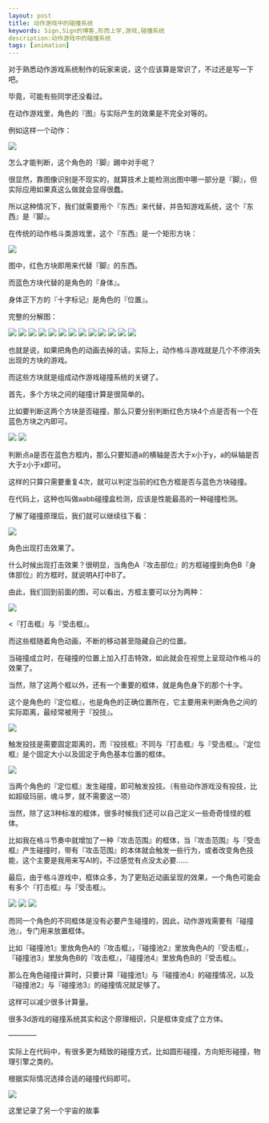 ```yaml
---
layout: post
title: 动作游戏中的碰撞系统
keywords: Sign,Sign的博客,形而上学,游戏,碰撞系统
description:动作游戏中的碰撞系统
tags: [animation]
---
```

对于熟悉动作游戏系统制作的玩家来说，这个应该算是常识了，不过还是写一下吧。

毕竟，可能有些同学还没看过。

在动作游戏里，角色的『图』与实际产生的效果是不完全对等的。

例如这样一个动作：

<img src="http://upload-images.jianshu.io/upload_images/3575020-78639ac9c8bb1e85.gif?imageMogr2/auto-orient/strip">

怎么才能判断，这个角色的『脚』踢中对手呢？

很显然，靠图像识别是不现实的，就算技术上能检测出图中哪一部分是『脚』，但实际应用如果真这么做就会显得很蠢。

所以这种情况下，我们就需要用个『东西』来代替，并告知游戏系统，这个『东西』是『脚』。

在传统的动作格斗类游戏里，这个『东西』是一个矩形方块：



<img src="http://upload-images.jianshu.io/upload_images/3575020-2a4f315950d73203.png?imageMogr2/auto-orient/strip%7CimageView2/2/w/1240">

图中，红色方块即用来代替『脚』的东西。

而蓝色方块代替的是角色的『身体』。

身体正下方的『十字标记』是角色的『位置』。

完整的分解图：

<img src="http://upload-images.jianshu.io/upload_images/3575020-bb6c2ad3ef63f1ce.png?imageMogr2/auto-orient/strip%7CimageView2/2/w/1240">


<img src="http://upload-images.jianshu.io/upload_images/3575020-595abaf66b9a40ba.png?imageMogr2/auto-orient/strip%7CimageView2/2/w/1240">


<img src="http://upload-images.jianshu.io/upload_images/3575020-a1cd157aef3cbfe5.png?imageMogr2/auto-orient/strip%7CimageView2/2/w/1240">


<img src="http://upload-images.jianshu.io/upload_images/3575020-2df6de88bd4c0d0a.png?imageMogr2/auto-orient/strip%7CimageView2/2/w/1240">


<img src="http://upload-images.jianshu.io/upload_images/3575020-2a4f315950d73203.png?imageMogr2/auto-orient/strip%7CimageView2/2/w/1240">


<img src="http://upload-images.jianshu.io/upload_images/3575020-5279295b626b2cc9.png?imageMogr2/auto-orient/strip%7CimageView2/2/w/1240">


<img src="http://upload-images.jianshu.io/upload_images/3575020-e41b1aefae0f5c0a.png?imageMogr2/auto-orient/strip%7CimageView2/2/w/1240">


<img src="http://upload-images.jianshu.io/upload_images/3575020-1f9c3e489b49839c.png?imageMogr2/auto-orient/strip%7CimageView2/2/w/1240">


<img src="http://upload-images.jianshu.io/upload_images/3575020-56c41e0cc498dba0.png?imageMogr2/auto-orient/strip%7CimageView2/2/w/1240">


<img src="http://upload-images.jianshu.io/upload_images/3575020-0d9569008d0bccdc.png?imageMogr2/auto-orient/strip%7CimageView2/2/w/1240">


<img src="http://upload-images.jianshu.io/upload_images/3575020-5ffb99e81a334004.png?imageMogr2/auto-orient/strip%7CimageView2/2/w/1240">


<img src="http://upload-images.jianshu.io/upload_images/3575020-299e2f4ea76b01ac.png?imageMogr2/auto-orient/strip%7CimageView2/2/w/1240">


<img src="http://upload-images.jianshu.io/upload_images/3575020-83db40066eaa3139.gif?imageMogr2/auto-orient/strip">

也就是说，如果把角色的动画去掉的话，实际上，动作格斗游戏就是几个不停消失出现的方块的游戏。

而这些方块就是组成动作游戏碰撞系统的关键了。

首先，多个方块之间的碰撞计算是很简单的。

比如要判断这两个方块是否碰撞，那么只要分别判断红色方块4个点是否有一个在蓝色方块之内即可。

<img src="http://upload-images.jianshu.io/upload_images/3575020-a0a9cf5a0f03398e.png?imageMogr2/auto-orient/strip%7CimageView2/2/w/1240">


<img src="http://upload-images.jianshu.io/upload_images/3575020-39a118fe7355e291.png?imageMogr2/auto-orient/strip%7CimageView2/2/w/1240">

判断点a是否在蓝色方框内，那么只要知道a的横轴是否大于x小于y，a的纵轴是否大于z小于x即可。

这样的只算只需要重复4次，就可以判定当前的红色方框是否与蓝色方块碰撞。

在代码上，这种也叫做aabb碰撞盒检测，应该是性能最高的一种碰撞检测。

了解了碰撞原理后，我们就可以继续往下看：

<img src="http://upload-images.jianshu.io/upload_images/3575020-2f9cf393e293e46f.png?imageMogr2/auto-orient/strip%7CimageView2/2/w/1240">

角色出现打击效果了。

什么时候出现打击效果？很明显，当角色A『攻击部位』的方框碰撞到角色B『身体部位』的方框时，就说明A打中B了。

由此，我们回到前面的图，可以看出，方框主要可以分为两种：



<img src="http://upload-images.jianshu.io/upload_images/3575020-2a4f315950d73203.png?imageMogr2/auto-orient/strip%7CimageView2/2/w/1240">

<『打击框』与『受击框』。

而这些框随着角色动画，不断的移动甚至隐藏自己的位置。

当碰撞成立时，在碰撞的位置上加入打击特效，如此就会在视觉上呈现动作格斗的效果了。

当然，除了这两个框以外，还有一个重要的框体，就是角色身下的那个十字。

这个是角色的『定位框』，也是角色的正确位置所在，它主要用来判断角色之间的实际距离，最经常被用于『投技』。

<img src="http://upload-images.jianshu.io/upload_images/3575020-888ce90173c00d25.png?imageMogr2/auto-orient/strip%7CimageView2/2/w/1240">

触发投技是需要固定距离的，而『投技框』不同与『打击框』与『受击框』。『定位框』是个固定大小以及固定于角色基本位置的框体。

<img src="http://upload-images.jianshu.io/upload_images/3575020-1df6e80f045a49fd.png?imageMogr2/auto-orient/strip%7CimageView2/2/w/1240">

当两个角色的『定位框』发生碰撞，即可触发投技。（有些动作游戏没有投技，比如超级玛丽，魂斗罗，就不需要这一项）

当然，除了这3种标准的框体，很多时候我们还可以自己定义一些奇奇怪怪的框体。

比如我在格斗节奏中就增加了一种『攻击范围』的框体，当『攻击范围』与『受击框』产生碰撞时，带有『攻击范围』的本体就会触发一些行为，或者改变角色技能，这个主要是我用来写AI的，不过感觉有点没太必要……

最后，由于格斗游戏中，框体众多，为了更贴近动画呈现的效果，一个角色可能会有多个『打击框』与『受击框』。

<img src="http://upload-images.jianshu.io/upload_images/3575020-563bca4ff55a0f3e.png?imageMogr2/auto-orient/strip%7CimageView2/2/w/1240">


<img src="http://upload-images.jianshu.io/upload_images/3575020-156486f2663cddcd.png?imageMogr2/auto-orient/strip%7CimageView2/2/w/1240">


<img src="http://upload-images.jianshu.io/upload_images/3575020-e34d17e95a19225e.png?imageMogr2/auto-orient/strip%7CimageView2/2/w/1240">

而同一个角色的不同框体是没有必要产生碰撞的，因此，动作游戏需要有『碰撞池』，专门用来放置框体。

比如『碰撞池1』里放角色A的『攻击框』，『碰撞池2』里放角色A的『受击框』，『碰撞池3』里放角色B的『攻击框』，『碰撞池4』里放角色B的『受击框』。

那么在角色碰撞计算时，只要计算『碰撞池1』与『碰撞池4』的碰撞情况，以及『碰撞池2』与『碰撞池3』的碰撞情况就足够了。

这样可以减少很多计算量。

很多3d游戏的碰撞系统其实和这个原理相识，只是框体变成了立方体。

————

实际上在代码中，有很多更为精致的碰撞方式，比如圆形碰撞，方向矩形碰撞，物理引擎之类的。

根据实际情况选择合适的碰撞代码即可。


<img src="http://upload-images.jianshu.io/upload_images/3575020-2d82cc2a3c484933?imageMogr2/auto-orient/strip%7CimageView2/2/w/1240">


这里记录了另一个宇宙的故事